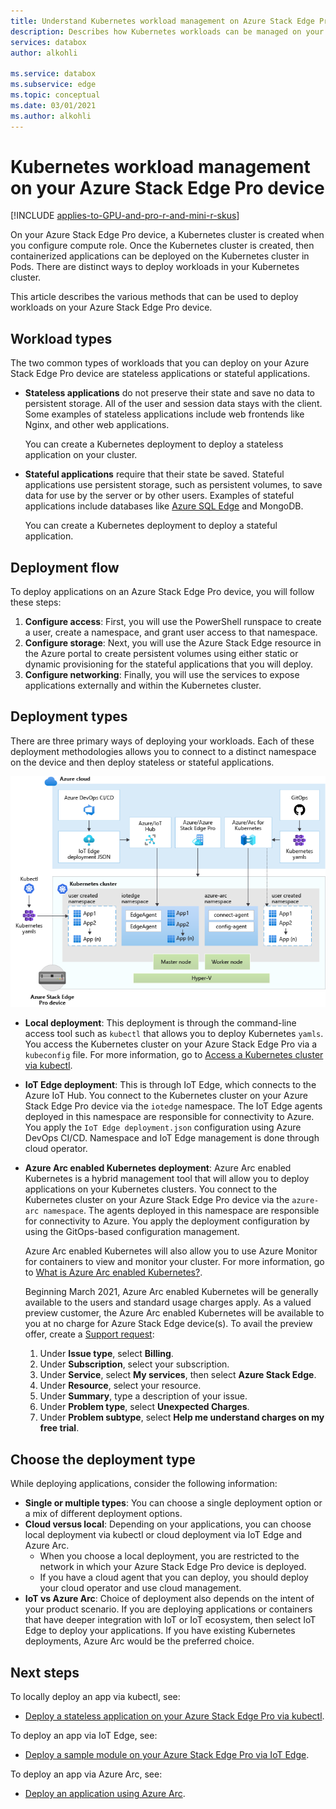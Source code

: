 ```yaml
---
title: Understand Kubernetes workload management on Azure Stack Edge Pro device| Microsoft Docs
description: Describes how Kubernetes workloads can be managed on your Azure Stack Edge Pro device.
services: databox
author: alkohli

ms.service: databox
ms.subservice: edge
ms.topic: conceptual
ms.date: 03/01/2021
ms.author: alkohli
---
```


# Kubernetes workload management on your Azure Stack Edge Pro device

[!INCLUDE [applies-to-GPU-and-pro-r-and-mini-r-skus](../../includes/azure-stack-edge-applies-to-gpu-pro-r-mini-r-sku.md)]

On your Azure Stack Edge Pro device, a Kubernetes cluster is created when you configure compute role. Once the Kubernetes cluster is created, then containerized applications can be deployed on the Kubernetes cluster in Pods. There are distinct ways to deploy workloads in your Kubernetes cluster. 

This article describes the various methods that can be used to deploy workloads on your Azure Stack Edge Pro device.

## Workload types

The two common types of workloads that you can deploy on your Azure Stack Edge Pro device are stateless applications or stateful applications.

- **Stateless applications** do not preserve their state and save no data to persistent storage. All of the user and session data stays with the client. Some examples of stateless applications include web frontends like Nginx, and other web applications.

    You can create a Kubernetes deployment to deploy a stateless application on your cluster. 

- **Stateful applications** require that their state be saved. Stateful applications use persistent storage, such as persistent volumes, to save data for use by the server or by other users. Examples of stateful applications include databases like [Azure SQL Edge](../azure-sql-edge/overview.md) and MongoDB.

    You can create a Kubernetes deployment to deploy a stateful application. 

## Deployment flow

To deploy applications on an Azure Stack Edge Pro device, you will follow these steps: 
 
1. **Configure access**: First, you will use the PowerShell runspace to create a user, create a namespace, and grant user access to that namespace.
2. **Configure storage**: Next, you will use the Azure Stack Edge resource in the Azure portal to create persistent volumes using either static or dynamic provisioning for the stateful applications that you will deploy.
3. **Configure networking**: Finally, you will use the services to expose applications externally and within the Kubernetes cluster.
 
## Deployment types

There are three primary ways of deploying your workloads. Each of these deployment methodologies allows you to connect to a distinct namespace on the device and then deploy stateless or stateful applications.

![Kubernetes workload deployment](./media/azure-stack-edge-gpu-kubernetes-workload-management/kubernetes-workload-management-1.png)

- **Local deployment**: This deployment is through the command-line access tool such as `kubectl` that allows you to deploy Kubernetes `yamls`. You access the Kubernetes cluster on your Azure Stack Edge Pro via a `kubeconfig` file. For more information, go to [Access a Kubernetes cluster via kubectl](azure-stack-edge-gpu-create-kubernetes-cluster.md).

- **IoT Edge deployment**: This is through IoT Edge, which connects to the Azure IoT Hub. You connect to the Kubernetes cluster on your Azure Stack Edge Pro device via the `iotedge` namespace. The IoT Edge agents deployed in this namespace are responsible for connectivity to Azure. You apply the `IoT Edge deployment.json` configuration using Azure DevOps CI/CD. Namespace and IoT Edge management is done through cloud operator.

- **Azure Arc enabled Kubernetes deployment**: Azure Arc enabled Kubernetes is a hybrid management tool that will allow you to deploy applications on your Kubernetes clusters. You connect to the Kubernetes cluster on your Azure Stack Edge Pro device via the `azure-arc namespace`. The agents deployed in this namespace are responsible for connectivity to Azure. You apply the deployment configuration by using the GitOps-based configuration management. 
    
    Azure Arc enabled Kubernetes will also allow you to use Azure Monitor for containers to view and monitor your cluster. For more information, go to [What is Azure Arc enabled Kubernetes?](../azure-arc/kubernetes/overview.md).
    
    Beginning March 2021, Azure Arc enabled Kubernetes will be generally available to the users and standard usage charges apply. As a valued preview customer, the Azure Arc enabled Kubernetes will be available to you at no charge for Azure Stack Edge device(s). To avail the preview offer, create a [Support request](https://portal.azure.com/#blade/Microsoft_Azure_Support/HelpAndSupportBlade/newsupportrequest):

    1. Under **Issue type**, select **Billing**.
    2. Under **Subscription**, select your subscription.
    3. Under **Service**, select **My services**, then select **Azure Stack Edge**.
    4. Under **Resource**, select your resource.
    5. Under **Summary**, type a description of your issue.
    6. Under **Problem type**, select **Unexpected Charges**.
    7. Under **Problem subtype**, select **Help me understand charges on my free trial**.


## Choose the deployment type

While deploying applications, consider the following information:

- **Single or multiple types**: You can choose a single deployment option or a mix of different deployment options.
- **Cloud versus local**: Depending on your applications, you can choose local deployment via kubectl or cloud deployment via IoT Edge and Azure Arc. 
    - When you choose a local deployment, you are restricted to the network in which your Azure Stack Edge Pro device is deployed.
    - If you have a cloud agent that you can deploy, you should deploy your cloud operator and use cloud management.
- **IoT vs Azure Arc**: Choice of deployment also depends on the intent of your product scenario. If you are deploying applications or containers that have deeper integration with IoT or IoT ecosystem, then select IoT Edge to deploy your applications. If you have existing Kubernetes deployments, Azure Arc would be the preferred choice.


## Next steps

To locally deploy an app via kubectl, see:

- [Deploy a stateless application on your Azure Stack Edge Pro via kubectl](./azure-stack-edge-gpu-deploy-stateless-application-kubernetes.md).

To deploy an app via IoT Edge, see:

- [Deploy a sample module on your Azure Stack Edge Pro via IoT Edge](azure-stack-edge-gpu-deploy-sample-module.md).

To deploy an app via Azure Arc, see:

- [Deploy an application using Azure Arc](azure-stack-edge-gpu-deploy-arc-kubernetes-cluster.md).